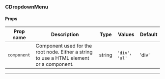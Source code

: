 ### CDropdownMenu

#### Props

| Prop name              | Description                                                                             | Type   | Values          | Default |
| ---------------------- | --------------------------------------------------------------------------------------- | ------ | --------------- | ------- |
| <code>component</code> | Component used for the root node. Either a string to use a HTML element or a component. | string | `'div'`, `'ul'` | 'div'   |

---
